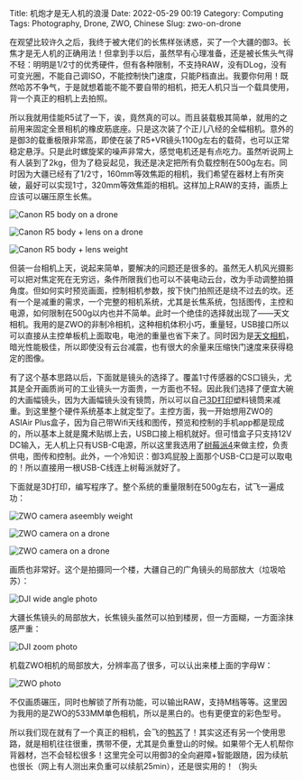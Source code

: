 Title: 机炮才是无人机的浪漫
Date: 2022-05-29 00:19
Category: Computing
Tags: Photography, Drone, ZWO, Chinese
Slug: zwo-on-drone

在观望比较许久之后，我终于被大佬们的长焦样张诱惑，买了一个大疆的御3。长焦才是无人机的正确用法！但拿到手以后，虽然早有心理准备，还是被长焦头气得不轻：明明是1/2寸的优秀硬件，但有各种限制，不支持RAW，没有DLog，没有可变光圈，不能自己调ISO，不能控制快门速度，只能P档直出。我要你何用！既然哈苏不争气，于是就想着能不能不要自带的相机，把无人机只当一个载具使用，背一个真正的相机上去拍照。
 
所以我就用佳能R5试了一下，诶，竟然真的可以。而且装载极其简单，就用的之前用来固定全景相机的橡皮筋底座。只是这次装了个正儿八经的全幅相机。意外的是御3的载重极限非常高，即使在装了R5+VR镜头1100g左右的载荷，也可以正常稳定悬浮。只是此时螺旋桨的噪声非常大，感觉电机还是有点吃力。虽然听说网上有人装到了2kg，但为了稳妥起见，我还是决定把所有负载控制在500g左右。同时因为大疆已经有了1/2寸，160mm等效焦距的相机，我们希望在器材上有所突破，最好可以实现1寸，320mm等效焦距的相机。这样加上RAW的支持，画质上应该可以碾压原生长焦。
 
![Canon R5 body on a drone](/images/zwo_drone_r5_body.jpg) 

![Canon R5 body + lens on a drone](/images/zwo_drone_r5_lens.jpg) 

![Canon R5 body + lens weight](/images/zwo_drone_r5_weight.jpg) 
 
但装一台相机上天，说起来简单，要解决的问题还是很多的。虽然无人机风光摄影可以把对焦定死在无穷远，条件所限我们也可以不装电动云台，改为手动调整拍摄角度。但如何实时预览画面，控制相机参数，按下快门拍照还是绕不过去的坎。还有一个是减重的需求，一个完整的相机系统，尤其是长焦系统，包括图传，主控和电源，如何限制在500g以内也并不简单。此时一个绝佳的选择就出现了——天文相机。我用的是ZWO的非制冷相机，这种相机体积小巧，重量轻，USB接口所以可以直接从主控单板机上面取电，电池的重量也省下来了。同时因为是[天文相机](/astrophoto-tutorial-4.html)，暗光性能极佳，所以即使没有云台减震，也有很大的余量来压缩快门速度来获得稳定的图像。
 
有了这个基本思路以后，下面就是镜头的选择了。覆盖1寸传感器的CS口镜头，尤其是全开画质尚可的工业镜头一方面贵，一方面也不轻。因此我们选择了便宜大碗的大画幅镜头，因为大画幅镜头没有镜筒，所以可以自己[3D打印](/3d-print-faq.html)塑料镜筒来减重。到这里整个硬件系统基本上就定型了。主控方面，我一开始想用ZWO的ASIAir Plus盒子，因为自己带Wifi天线和图传，预览和控制的手机app都是现成的，所以基本上就是魔术贴绑上去，USB口接上相机就好。但可惜盒子只支持12V DC输入，无人机上只有USB-C电源，所以这里我选用了[树莓派4](/smart-home-air-quality.html)来做主控，负责供电，图传和控制。此外，一个冷知识：御3鸡屁股上面那个USB-C口是可以取电的！所以直接用一根USB-C线连上树莓派就好了。
 
下面就是3D打印，编写程序了。整个系统的重量限制在500g左右，试飞一遍成功：
 
![ZWO camera aseembly weight](/images/zwo_drone_weight.jpg) 
 
![ZWO camera on a drone](/images/zwo_drone_2.jpg) 
 
![ZWO camera on a drone](/images/zwo_drone_1.jpg) 
 
 
画质也非常好。这个是拍摄同一个楼，大疆自己的广角镜头的局部放大（垃圾哈苏）：
 
![DJI wide angle photo](/images/zwo_drone_wide_angle.png) 
 
大疆长焦镜头的局部放大，长焦镜头虽然可以拍到楼房，但一方面糊，一方面涂抹感严重：

![DJI zoom photo](/images/zwo_drone_zoom.png) 
 
机载ZWO相机的局部放大，分辨率高了很多，可以认出来楼上面的字母W：
 
![ZWO photo](/images/zwo_drone_zwo.png) 
 
不仅画质碾压，同时也解锁了所有功能，可以输出RAW，支持M档等等。这里因为我用的是ZWO的533MM单色相机，所以是黑白的。也有更便宜的彩色型号。
 
所以我们现在就有了一个真正的相机，会飞的[鸭苏](/yasselblad.html)了！其实这还有另一个使用思路，就是相机往往很重，携带不便，尤其是负重登山的时候。如果带个无人机帮你背器材，岂不会轻松很多！这里完全可以用御3的全向避障+智能跟随，因为续航也很长（网上有人测出来负重可以续航25min），还是很实用的！（狗头

<script async data-uid="65448d4615" src="https://yage.kit.com/65448d4615/index.js"></script>
